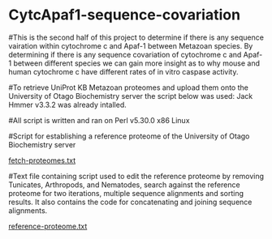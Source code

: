 # CytcApaf1-sequence-covariation

#This is the second half of this project to determine if there is any sequence vairation within cytochrome c and Apaf-1 between Metazoan species. By determining if there is any sequence covariation of cytochrome c and Apaf-1 between different species we can gain more insight as to why mouse and human cytochrome c have different rates of in vitro caspase activity. 

#To retrieve UniProt KB Metazoan proteomes and upload them onto the University of Otago Biochemistry server the script below was used: Jack Hmmer v3.3.2 was already intalled. 

#All script is written and ran on Perl v5.30.0 x86 Linux

#Script for establishing a reference proteome of the University of Otago Biochemistry server

[fetch-proteomes.txt](https://github.com/mouch930/CytcApaf1-sequence-covariation/files/10574664/fetch-proteomes.txt)

#Text file containing script used to edit the reference proteome by removing Tunicates, Arthropods, and Nematodes, search against the reference proteome for two iterations, multiple sequence alignments and sorting results. It also contains the code for concatenating and joining sequence alignments. 

[reference-proteome.txt](https://github.com/mouch930/CytcApaf1-sequence-covariation/files/10574668/reference-proteome.txt)
